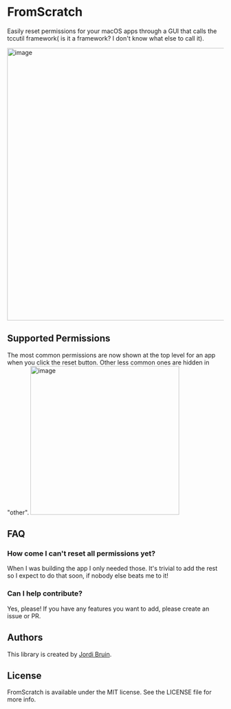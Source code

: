 # FromScratch
Easily reset permissions for your macOS apps through a GUI that calls the tccutil framework( is it a framework? I don't know what else to call it).

<img width="634" alt="image" src="https://user-images.githubusercontent.com/170948/227709287-3352813e-7089-48a4-b378-342ebc0874b6.png">

## Supported Permissions
The most common permissions are now shown at the top level for an app when you click the reset button. Other less common ones are hidden in "other".
<img width="346" alt="image" src="https://user-images.githubusercontent.com/170948/227710315-5e13620a-0309-4459-bc00-51f06f4faa05.png">

## FAQ
### How come I can't reset all permissions yet? 
When I was building the app I only needed those. It's trivial to add the rest so I expect to do that soon, if nobody else beats me to it!

### Can I help contribute?
Yes, please! If you have any features you want to add, please create an issue or PR.

## Authors
This library is created by [Jordi Bruin](https://twitter.com/jordibruin).

## License
FromScratch is available under the MIT license. See the LICENSE file for more info.


